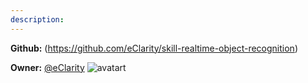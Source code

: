 ```yaml
---
description: 
---
```



**Github:** (https://github.com/eClarity/skill-realtime-object-recognition)

**Owner:** [@eClarity](https://github.com/eClarity) ![avatart](https://avatars3.githubusercontent.com/u/4976498?v=4)

